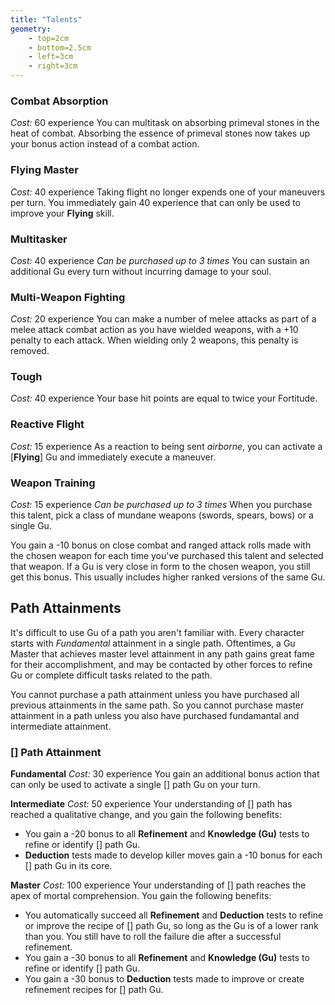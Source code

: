 ```yaml
---
title: "Talents"
geometry:
    - top=2cm
    - bottom=2.5cm
    - left=3cm
    - right=3cm
---
```


### Combat Absorption
*Cost:* 60 experience
You can multitask on absorbing primeval stones in the heat of combat. Absorbing the essence of primeval stones now takes up your bonus action instead of a combat action.

### Flying Master
*Cost:* 40 experience
Taking flight no longer expends one of your maneuvers per turn. You immediately gain 40 experience that can only be used to improve your **Flying** skill.

### Multitasker
*Cost:* 40 experience
*Can be purchased up to 3 times*
You can sustain an additional Gu every turn without incurring damage to your soul.

### Multi-Weapon Fighting
*Cost:* 20 experience
You can make a number of melee attacks as part of a melee attack combat action as you have wielded weapons, with a +10 penalty to each attack. When wielding only 2 weapons, this penalty is removed.

### Tough
*Cost:* 40 experience
Your base hit points are equal to twice your Fortitude.

### Reactive Flight
*Cost:* 15 experience
As a reaction to being sent *airborne*, you can activate a [**Flying**] Gu and immediately execute a maneuver.

### Weapon Training
*Cost:* 15 experience
*Can be purchased up to 3 times*
When you purchase this talent, pick a class of mundane weapons (swords, spears, bows) or a single Gu.

You gain a -10 bonus on close combat and ranged attack rolls made with the chosen weapon for each time you've purchased this talent and selected that weapon.
If a Gu is very close in form to the chosen weapon, you still get this bonus. This usually includes higher ranked versions of the same Gu.

## Path Attainments
It's difficult to use Gu of a path you aren't familiar with. Every character starts with *Fundamental* attainment in a single path. Oftentimes, a Gu Master that achieves master level attainment in any path gains great fame for their accomplishment, and may be contacted by other forces to refine Gu or complete difficult tasks related to the path.

You cannot purchase a path attainment unless you have purchased all previous attainments in the same path. So you cannot purchase master attainment in a path unless you also have purchased fundamantal and intermediate attainment.

### [] Path Attainment

**Fundamental**
*Cost:* 30 experience
You gain an additional bonus action that can only be used to activate a single [] path Gu on your turn.

**Intermediate**
*Cost:* 50 experience
Your understanding of [] path has reached a qualitative change, and you gain the following benefits:

- You gain a -20 bonus to all **Refinement** and **Knowledge (Gu)** tests to refine or identify [] path Gu.
- **Deduction** tests made to develop killer moves gain a -10 bonus for each [] path Gu in its core.

**Master**
*Cost:* 100 experience
Your understanding of [] path reaches the apex of mortal comprehension. You gain the following benefits:

- You automatically succeed all **Refinement** and **Deduction** tests to refine or improve the recipe of [] path Gu, so long as the Gu is of a lower rank than you. You still have to roll the failure die after a successful refinement.
- You gain a -30 bonus to all **Refinement** and **Knowledge (Gu)** tests to refine or identify [] path Gu.
- You gain a -30 bonus to **Deduction** tests made to improve or create refinement recipes for [] path Gu.
